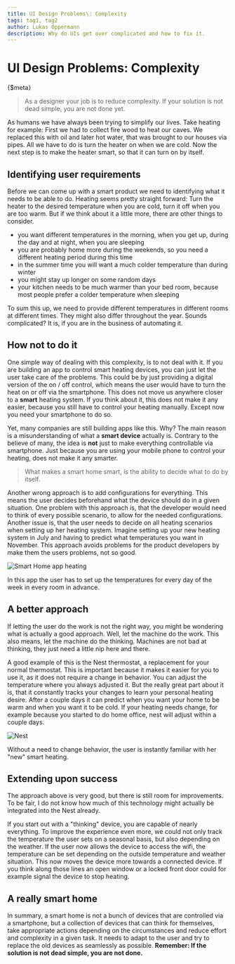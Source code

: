 ```yaml
---
title: UI Design Problems\: Complexity
tags: tag1, tag2
author: Lukas Oppermann
description: Why do UIs get over complicated and how to fix it.
---
```

# UI Design Problems: Complexity
{$meta}
> As a designer your job is to reduce complexity. If your solution is not dead simple, you are not done yet.

As humans we have always been trying to simplify our lives. Take heating for example: First we had to collect fire wood to heat our caves. We replaced this with oil and later hot water, that was brought to our houses via pipes. All we have to do is turn the heater on when we are cold. Now the next step is to make the heater smart, so that it can turn on by itself.

## Identifying user requirements
Before we can come up with a smart product we need to identifying what it needs to be able to do. Heating seems pretty straight forward: Turn the heater to the desired temperature when you are cold, turn it off when you are too warm. But if we think about it a little more, there are other things to consider.
- you want different temperatures in the morning, when you get up, during the day and at night, when you are sleeping
- you are probably home more during the weekends, so you need a different heating period during this time
- in the summer time you will want a much colder temperature than during winter
- you might stay up longer on some random days
- your kitchen needs to be much warmer than your bed room, because most people prefer a colder temperature when sleeping

To sum this up, we need to provide different temperatures in different rooms at different times. They might also differ throughout the year. Sounds complicated? It is, if you are in the business of automating it.

## How not to do it
One simple way of dealing with this complexity, is to not deal with it. If you are building an app to control smart heating devices, you can just let the user take care of the problems. This could be by just providing a digital version of the on / off control, which means the user would have to turn the heat on or off via the smartphone. This does not move us anywhere closer to a **smart** heating system. If you think about it, this does not make it any easier, because you still have to control your heating manually. Except now you need your smartphone to do so.

Yet, many companies are still building apps like this. Why? The main reason is a misunderstanding of what a **smart device** actually is. Contrary to the believe of many, the idea is **not** just to make everything controllable via smartphone.
Just because you are using your mobile phone to control your heating, does not make it any smarter.

> What makes a smart home smart, is the ability to decide what to do by itself.

Another wrong approach is to add configurations for everything. This means the user decides beforehand what the device should do in a given situation. One problem with this approach is, that the developer would need to think of every possible scenario, to allow for the needed configurations. Another issue is, that the user needs to decide on all heating scenarios when setting up her heating system. Imagine setting up your new heating system in July and having to predict what temperatures you want in November. This approach avoids problems for the product developers by make them the users problems, not so good.

![Smart Home app heating](./media/smarthome-tkom.jpg)
<caption>In this app the user has to set up the temperatures for every day of the week in every room in advance.</caption>

## A better approach
If letting the user do the work is not the right way, you might be wondering what is actually a good approach. Well, let the machine do the work. This also means, let the machine do the thinking. Machines are not bad at thinking, they just need a little nip here and there.

A good example of this is the Nest thermostat, a replacement for your normal thermostat. This is important because it makes it easier for you to use it, as it does not require a change in behavior. You can adjust the temperature where you always adjusted it. But the really great part about it is, that it constantly tracks your changes to learn your personal heating desire. After a couple days it can predict when you want your home to be warm and when you want it to be cold. If your heating needs change, for example because you started to do home office, nest will adjust within a couple days.

![Nest](./media/nest.jpg)
<caption>Without a need to change behavior, the user is instantly familiar with her "new" smart heating.</caption>

## Extending upon success
The approach above is very good, but there is still room for improvements. To be fair, I do not know how much of this technology might actually be integrated into the Nest already.

If you start out with a "thinking" device, you are capable of nearly everything. To improve the experience even more, we could not only track the temperature the user sets on a seasonal basis, but also depending on the weather. If the user now allows the device to access the wifi, the temperature can be set depending on the outside temperature and weather situation. This now moves the device more towards a connected device. If you think along those lines an open window or a  locked front door could for example signal the device to stop heating.

## A really smart home
In summary, a smart home is not a bunch of devices that are controlled via a smartphone, but a collection of devices that can think for themselves, take appropriate actions depending on the circumstances and reduce effort and complexity in a given task. It needs to adapt to the user and try to replace the old devices as seamlessly as possible. **Remember: If the solution is not dead simple, you are not done.**

